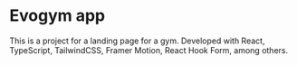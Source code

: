 # Evogym app

This is a project for a landing page for a gym. Developed with React, TypeScript, TailwindCSS, Framer Motion, React Hook Form, among others.
